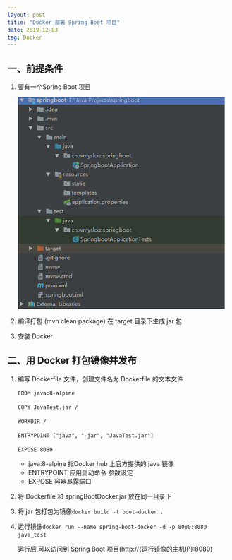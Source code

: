 ```yaml
---
layout: post
title: "Docker 部署 Spring Boot 项目"
date: 2019-12-03
tag: Docker
---
```


## 一、前提条件

1. 要有一个Spring Boot 项目

	![项目目录结构](\images\posts\Dock部署SpringBoot项目\项目目录结构.png)

2. 编译打包 (mvn clean package) 在 target 目录下生成 jar 包

3. 安装 Docker 



## 二、用 Docker 打包镜像并发布

1. 编写 Dockerfile 文件，创建文件名为 Dockerfile 的文本文件

	```
	FROM java:8-alpine
	
	COPY JavaTest.jar /
	
	WORKDIR /
	
	ENTRYPOINT ["java", "-jar", "JavaTest.jar"]
	
	EXPOSE 8080
	```

	* java:8-alpine  指Docker hub 上官方提供的 java 镜像
	* ENTRYPOINT 应用启动命令 参数设定
	* EXPOSE 容器暴露端口

2. 将 Dockerfile 和 springBootDocker.jar 放在同一目录下

3. 将 jar 包打包为镜像`docker build -t boot-docker .`

4. 运行镜像`docker run --name spring-boot-docker -d -p 8080:8080 java_test`

	运行后,可以访问到 Spring Boot 项目(http://{运行镜像的主机IP}:8080)

	